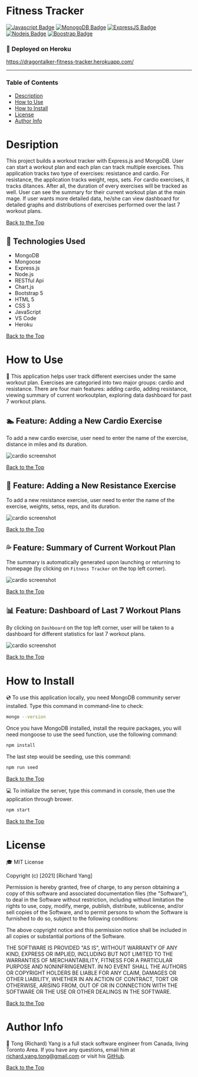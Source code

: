 # **Fitness Tracker**

[![Javascript Badge](https://img.shields.io/badge/-Javascript-F0DB4F?style=for-the-badge&labelColor=black&logo=javascript&logoColor=F0DB4F)](#) [![MonogoDB Badge](https://img.shields.io/badge/-MongoDB-4DB33D?style=for-the-badge&labelColor=black&logo=mongodb&logoColor=3FA037)](#) [![ExpressJS Badge](https://img.shields.io/badge/-Express.JS-ff781f?style=for-the-badge&labelColor=black&logo=express&logoColor=FF781F)](#) [![Nodejs Badge](https://img.shields.io/badge/-Node.js-3C873A?style=for-the-badge&labelColor=black&logo=node.js&logoColor=3C873A)](#) [![Boostrap Badge](https://img.shields.io/badge/-bootstrap5-553c7b?style=for-the-badge&labelColor=black&logo=bootstrap&logoColor=553c7b)](#)

### :rocket: **Deployed on Heroku**

https://dragontalker-fitness-tracker.herokuapp.com/

---

### **Table of Contents**

- [Description](#description)
- [How to Use](#how-to-use)
- [How to Install](#how-to-install)
- [License](#license)
- [Author Info](#author-info)

# Desription

This project builds a workout tracker with Express.js and MongoDB. User can start a workout plan and each plan can track multiple exercises. This application tracks two type of exercises: resistance and cardio. For resistance, the application tracks weight, reps, sets. For cardio exercises, it tracks ditances. After all, the duration of every exercises will be tracked as well. User can see the summary for their current workout plan at the main mage. If user wants more detailed data, he/she can view dashboard for detailed graphs and distributions of exercises performed over the last 7 workout plans.

[Back to the Top](#fitness-tracker)

## :wrench: **Technologies Used**

- MongoDB
- Mongoose
- Express.js
- Node.js
- RESTful Api
- Chart.js
- Bootstrap 5
- HTML 5
- CSS 3
- JavaScript
- VS Code
- Heroku

[Back to the Top](#fitness-tracker)

# How to Use

:crystal_ball: This application helps user track different exercises under the same workout plan. Exercises are categoried into two major groups: cardio and resistance. There are four main features: adding cardio, adding resistance, viewing summary of current workoutplan, exploring data dashboard for past 7 workout plans.

## :swimmer: **Feature: Adding a New Cardio Exercise**

To add a new cardio exercise, user need to enter the name of the exercise, distance in miles and its duration.

![cardio screenshot](./Assets/cardio.png)

[Back to the Top](#fitness-tracker)

## :muscle: **Feature: Adding a New Resistance Exercise**

To add a new resistance exercise, user need to enter the name of the exercise, weights, setss, reps, and its duration.

![cardio screenshot](./Assets/resistance.png)

[Back to the Top](#fitness-tracker)

## :sweat_drops: **Feature: Summary of Current Workout Plan**

The summary is automatically generated upon launching or returning to homepage (by clicking on `Fitness Tracker` on the top left corner).

![cardio screenshot](./Assets/homepage.png)

[Back to the Top](#fitness-tracker)

## :bar_chart: **Feature: Dashboard of Last 7 Workout Plans**

By clicking on `Dashboard` on the top left corner, user will be taken to a dashboard for different statistics for last 7 workout plans.

![cardio screenshot](./Assets/dashboard.png)

[Back to the Top](#fitness-tracker)

# How to Install

:cd: To use this application locally, you need MongoDB community server installed. Type this command in command-line to check:

```bash
mongo --version
```

Once you have MongoDB installed, install the require packages, you will need mongoose to use the seed function, use the following command:

```bash
npm install
```

The last step would be seeding, use this command:

```bash
npm run seed
```

[Back to the Top](#fitness-tracker)

:computer: To initialize the server, type this command in console, then use the application through brower.

```bash
npm start
```

[Back to the Top](#fitness-tracker)

# License

:mortar_board: MIT License

Copyright (c) [2021] [Richard Yang]

Permission is hereby granted, free of charge, to any person obtaining a copy of this software and associated documentation files (the "Software"), to deal in the Software without restriction, including without limitation the rights to use, copy, modify, merge, publish, distribute, sublicense, and/or sell copies of the Software, and to permit persons to whom the Software is furnished to do so, subject to the following conditions:

The above copyright notice and this permission notice shall be included in all copies or substantial portions of the Software.

THE SOFTWARE IS PROVIDED "AS IS", WITHOUT WARRANTY OF ANY KIND, EXPRESS OR IMPLIED, INCLUDING BUT NOT LIMITED TO THE WARRANTIES OF MERCHANTABILITY, FITNESS FOR A PARTICULAR PURPOSE AND NONINFRINGEMENT. IN NO EVENT SHALL THE AUTHORS OR COPYRIGHT HOLDERS BE LIABLE FOR ANY CLAIM, DAMAGES OR OTHER LIABILITY, WHETHER IN AN ACTION OF CONTRACT, TORT OR OTHERWISE, ARISING FROM, OUT OF OR IN CONNECTION WITH THE SOFTWARE OR THE USE OR OTHER DEALINGS IN THE SOFTWARE.

[Back to the Top](#fitness-tracker)

# Author Info

:space_invader: Tong (Richard) Yang is a full stack software engineer from Canada, living Toronto Area. If you have any questions, email him at richard.yang.tong@gmail.com or visit his [GitHub](https://github.com/Dragontalker).

[Back to the Top](#fitness-tracker)
